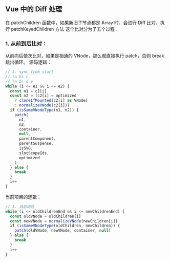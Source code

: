## Vue 中的 Diff 处理

在 patchChildren 函数中，如果新旧子节点都是 Array 时，会进行 Diff 比对，执行 patchKeyedChildren 方法
这个比对分为了五个过程：

### 1. 从前到后比对：

从前向后依次比对，如果是相通的 VNode，那么就直接执行 patch，否则 break 跳出循环。
源码逻辑：

```ts
// 1. sync from start
// (a b) c
// (a b) d e
while (i <= e1 && i <= e2) {
  const n1 = c1[i]
  const n2 = (c2[i] = optimized
    ? cloneIfMounted(c2[i] as VNode)
    : normalizeVNode(c2[i]))
  if (isSameVNodeType(n1, n2)) {
    patch(
      n1,
      n2,
      container,
      null,
      parentComponent,
      parentSuspense,
      isSVG,
      slotScopeIds,
      optimized
    )
  } else {
    break
  }
  i++
}
```

当前项目的逻辑：

```ts
// 1. 自前向后
while (i <= oldChildrenEnd && i <= newChildrenEnd) {
  const oldVNode = oldChildren[i]
  const newVNode = normalizeVNode(newChildren[i])
  if (isSameVNodeType(oldChildren, newChildren)) {
    patch(oldVNode, newVNode, container, null)
  } else {
    break
  }
  i++
}
```
